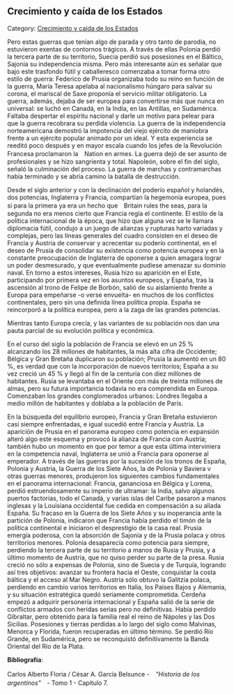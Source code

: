## Crecimiento y caída de los Estados

Category: [Crecimiento y caída de los Estados](http://descubrircorrientes.com.ar/2012/index.php/658-historia-desde-el-origen-hasta-1814/corrientes-en-el-siglo-xvii-periodo-1600-1750/el-equilibrio-de-las-potencias/crecimiento-y-caida-de-los-estados)

Pero estas guerras que tenían algo de parada y otro tanto de parodia, no estuvieron exentas de contornos trágicos. A través de ellas Polonia perdió la tercera parte de su territorio, Suecia perdió sus posesiones en el Báltico, Sajonia su independencia misma. Pero más interesante aún es señalar que bajo este trasfondo fútil y caballeresco comenzaba a tomar forma otro estilo de guerra: Federico de Prusia organizaba todo su reino en función de la guerra, María Teresa apelaba al nacionalismo húngaro para salvar su corona, el mariscal de Saxe proponía el servicio militar obligatorio. La guerra, además, dejaba de ser europea para convertirse más que nunca en universal: se luchó en Canadá, en la India, en las Antillas, en Sudamérica. Faltaba despertar el espíritu nacional y darle un motivo para pelear para que la guerra recobrara su perdida violencia. La guerra de la independencia norteamericana demostró la impotencia del viejo ejército de maniobra frente a un ejército popular animado por un ideal. Y esta experiencia se reeditó poco después y en mayor escala cuando los jefes de la Revolución Francesa proclamaron la　Nation en armes. La guerra dejó de ser asunto de profesionales y se hizo sangrienta y total. Napoleón, sobre el fin del siglo, señaló la culminación del proceso. La guerra de marchas y contramarchas había terminado y se abría camino la batalla de destrucción.

Desde el siglo anterior y con la declinación del poderío español y holandés, dos potencias, Inglaterra y Francia, compartían la hegemonía europea, pues si para la primera ya era un hecho que　Britain rules the seas, para la segunda no era menos cierto que Francia regía el continente. El estilo de la política internacional de la época, que hizo que alguna vez se le llamara diplomacia fútil, condujo a un juego de alianzas y rupturas harto variadas y complejas, pero las líneas generales del cuadro consisten en el deseo de Francia y Austria de conservar y acrecentar su poderío continental, en el deseo de Prusia de consolidar su existencia como potencia europea y en la constante preocupación de Inglaterra de oponerse a quien amagara lograr un poder desmesurado, y que eventualmente pudiese amenazar su dominio naval. En torno a estos intereses, Rusia hizo su aparición en el Este, participando por primera vez en los asuntos europeos, y España, tras la ascensión al trono de Felipe de Borbón, salió de su aislamiento frente a Europa para empeñarse -o verse envuelta- en muchos de los conflictos continentales, pero sin una definida línea política propia. España se reincorporó a la política europea, pero a la zaga de las grandes potencias.

Mientras tanto Europa crecía, y las variantes de su población nos dan una pauta parcial de su evolución política y económica.

En el curso del siglo la población de Francia se elevó en un 25 % alcanzando los 28 millones de habitantes, la más alta cifra de Occidente; Bélgica y Gran Bretaña duplicaron su población; Prusia la aumentó en un 80 %, es verdad que con la incorporación de nuevos territorios; España a su vez creció un 45 % y llegó al fin de la centuria con diez millones de habitantes. Rusia se levantaba en el Oriente con más de treinta millones de almas, pero su futura importancia todavía no era comprendida en Europa. Comenzaban los grandes conglomerados urbanos: Londres llegaba a medio millón de habitantes y doblaba a la población de París.

En la búsqueda del equilibrio europeo, Francia y Gran Bretaña estuvieron casi siempre enfrentadas, e igual sucedió entre Francia y Austria. La aparición de Prusia en el panorama europeo como potencia en expansión alteró algo este esquema y provocó la alianza de Francia con Austria; también hubo un momento en que por temor a que esta última interviniera en la competencia naval, Inglaterra se unió a Francia para oponerse al emperador. A través de las guerras por la sucesión de los tronos de España, Polonia y Austria, la Guerra de los Siete Años, la de Polonia y Baviera v otras guerras menores, produjeron los siguientes cambios fundamentales en el panorama internacional: Francia, gananciosa en Bélgica y Lorena, perdió estruendosamente su imperio de ultramar: la India, salvo algunos puertos factorías, todo el Canadá, y varias islas del Caribe pasaron a manos inglesas y la Louisiana occidental fue cedida en compensación a su aliada España. Su fracaso en la Guerra de los Siete Años y su inoperancia ante la partición de Polonia, indicaron que Francia había perdido el timón de la política continental e iniciaron el desprestigio de la casa real. Prusia emergía poderosa, con la absorción de Sajonia y de la Prusia polaca y otros territorios menores. Polonia desaparecía como potencia para siempre, perdiendo la tercera parte de su territorio a manos de Rusia y Prusia, y a último momento de Austria, que no quiso perder su parte de la presa. Rusia creció no sólo a expensas de Polonia, sino de Suecia y de Turquía, logrando así tres objetivos: avanzar su frontera hacia el Oeste, conquistar la costa báltica y el acceso al Mar Negro. Austria sólo obtuvo la Galitzia polaca, perdiendo en cambio varios territorios en Italia, los Países Bajos y Alemania, y su situación estratégica quedó seriamente comprometida. Cerdeña empezó a adquirir personería internacional y España salió de la serie de conflictos armados con heridas serias pero no definitivas. Había perdido Gibraltar, pero obtenido para la familia real el reino de Nápoles y las Dos Sicilias. Posesiones y tierras perdidas a lo largo del siglo como Malvinas, Menorca y Florida, fueron recuperadas en último término. Se perdió Río Grande, en Sudamérica, pero se reconquistó definitivamente la Banda Oriental del Río de la Plata.

**Bibliografía**:

Carlos Alberto Floria / César A. García Belsunce -　_"Historia de los argentinos"_　- Tomo 1 - Capítulo 7.